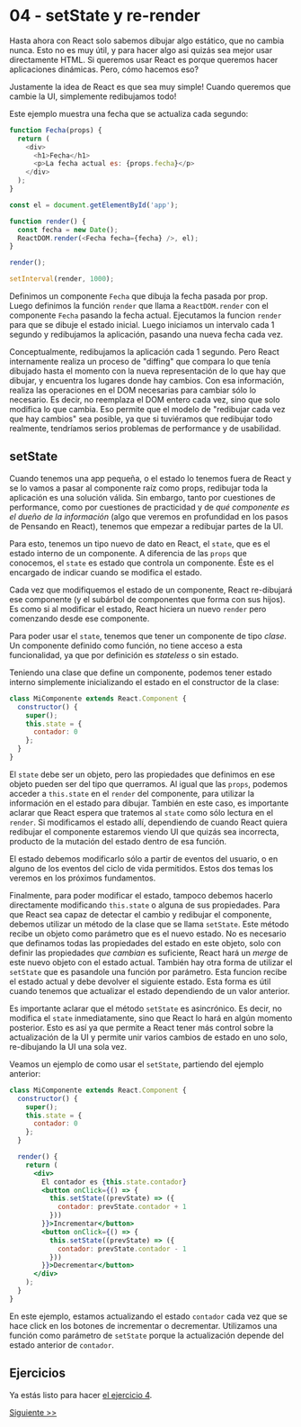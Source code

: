# 04 - setState y re-render

Hasta ahora con React solo sabemos dibujar algo estático, que no cambia nunca. Esto no es muy útil, y para hacer algo asi quizás sea mejor usar directamente HTML. Si queremos usar React es porque queremos hacer aplicaciones dinámicas. Pero, cómo hacemos eso?

Justamente la idea de React es que sea muy simple! Cuando queremos que cambie la UI, simplemente redibujamos todo!

Este ejemplo muestra una fecha que se actualiza cada segundo:

```js
function Fecha(props) {
  return (
    <div>
      <h1>Fecha</h1>
      <p>La fecha actual es: {props.fecha}</p>
    </div>
  );
}

const el = document.getElementById('app');

function render() {
  const fecha = new Date();
  ReactDOM.render(<Fecha fecha={fecha} />, el);
}

render();

setInterval(render, 1000);
```

Definimos un componente `Fecha` que dibuja la fecha pasada por prop. Luego definimos la función `render` que llama a `ReactDOM.render` con el componente `Fecha` pasando la fecha actual. Ejecutamos la funcion `render` para que se dibuje el estado inicial. Luego iniciamos un intervalo cada 1 segundo y redibujamos la aplicación, pasando una nueva fecha cada vez.

Conceptualmente, redibujamos la aplicación cada 1 segundo. Pero React internamente realiza un proceso de "diffing" que compara lo que tenía dibujado hasta el momento con la nueva representación de lo que hay que dibujar, y encuentra los lugares donde hay cambios. Con esa información, realiza las operaciones en el DOM necesarias para cambiar sólo lo necesario. Es decir, no reemplaza el DOM entero cada vez, sino que solo modifica lo que cambia. Eso permite que el modelo de "redibujar cada vez que hay cambios" sea posible, ya que si tuviéramos que redibujar todo realmente, tendríamos serios problemas de performance y de usabilidad.

## setState

Cuando tenemos una app pequeña, o el estado lo tenemos fuera de React y se lo vamos a pasar al componente raíz como props, redibujar toda la aplicación es una solución válida. Sin embargo, tanto por cuestiones de performance, como por cuestiones de practicidad y de _qué componente es el dueño de la información_ (algo que veremos en profundidad en los pasos de Pensando en React), tenemos que empezar a redibujar partes de la UI.

Para esto, tenemos un tipo nuevo de dato en React, el `state`, que es el estado interno de un componente. A diferencia de las `props` que conocemos, el `state` es estado que controla un componente. Éste es el encargado de indicar cuando se modifica el estado.

Cada vez que modifiquemos el estado de un componente, React re-dibujará ese componente (y el subárbol de componentes que forma con sus hijos). Es como si al modificar el estado, React hiciera un nuevo `render` pero comenzando desde ese componente.

Para poder usar el `state`, tenemos que tener un componente de tipo _clase_. Un componente definido como función, no tiene acceso a esta funcionalidad, ya que por definición es _stateless_ o sin estado.

Teniendo una clase que define un componente, podemos tener estado interno simplemente inicializando el estado en el constructor de la clase:

```js
class MiComponente extends React.Component {
  constructor() {
    super();
    this.state = {
      contador: 0
    };
  }
}
```

El `state` debe ser un objeto, pero las propiedades que definimos en ese objeto pueden ser del tipo que querramos. Al igual que las `props`, podemos acceder a `this.state` en el `render` del componente, para utilizar la información en el estado para dibujar. También en este caso, es importante aclarar que React espera que tratemos al `state` como sólo lectura en el `render`. Si modificamos el estado allí, dependiendo de cuando React quiera redibujar el componente estaremos viendo UI que quizás sea incorrecta, producto de la mutación del estado dentro de esa función.

El estado debemos modificarlo sólo a partir de eventos del usuario, o en alguno de los eventos del ciclo de vida permitidos. Estos dos temas los veremos en los próximos fundamentos.

Finalmente, para poder modificar el estado, tampoco debemos hacerlo directamente modificando `this.state` o alguna de sus propiedades. Para que React sea capaz de detectar el cambio y redibujar el componente, debemos utilizar un método de la clase que se llama `setState`. Este método recibe un objeto como parámetro que es el nuevo estado. No es necesario que definamos todas las propiedades del estado en este objeto, solo con definir las propiedades _que cambian_ es suficiente, React hará un _merge_ de este nuevo objeto con el estado actual. También hay otra forma de utilizar el `setState` que es pasandole una función por parámetro. Esta funcion recibe el estado actual y debe devolver el siguiente estado. Esta forma es útil cuando tenemos que actualizar el estado dependiendo de un valor anterior.

Es importante aclarar que el método `setState` es asincrónico. Es decir, no modifica el `state` inmediatamente, sino que React lo hará en algún momento posterior. Esto es así ya que permite a React tener más control sobre la actualización de la UI y permite unir varios cambios de estado en uno solo, re-dibujando la UI una sola vez.

Veamos un ejemplo de como usar el `setState`, partiendo del ejemplo anterior:

```jsx
class MiComponente extends React.Component {
  constructor() {
    super();
    this.state = {
      contador: 0
    };
  }

  render() {
    return (
      <div>
        El contador es {this.state.contador}
        <button onClick={() => {
          this.setState((prevState) => ({
            contador: prevState.contador + 1
          }))
        }}>Incrementar</button>
        <button onClick={() => {
          this.setState((prevState) => ({
            contador: prevState.contador - 1
          }))
        }}>Decrementar</button>
      </div>
    );
  }
}
```

En este ejemplo, estamos actualizando el estado `contador` cada vez que se hace click en los botones de incrementar o decrementar. Utilizamos una función como parámetro de `setState` porque la actualización depende del estado anterior de `contador`.

## Ejercicios

Ya estás listo para hacer [el ejercicio 4](../src/fundamentos/04.js).


[Siguiente >>](./05-eventos.md)